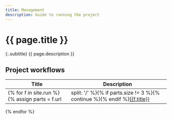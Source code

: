 ```yaml
---
title: Management
description: Guide to running the project
---
```


# {{ page.title }}

{:.subtitle}
{{ page.description }}

## Project workflows

| Title | Description |
|-------|-------------|
{% for f in site.run %}{% assign parts = f.url | split: '/' %}{% if parts.size != 3 %}{% continue %}{% endif %}[{{f.title}}]({{f.url}}) | {{ f.description }}
{% endfor %}


